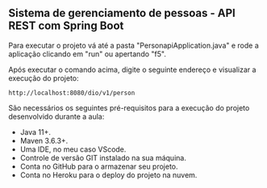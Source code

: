 <h2>Sistema de gerenciamento de pessoas - API REST com Spring Boot</h2>


Para executar o projeto vá até a pasta "PersonapiApplication.java" e rode a aplicação clicando em "run" ou apertando "f5".


Após executar o comando acima, digite o seguinte endereço e visualizar a execução do projeto:

```
http://localhost:8080/dio/v1/person
```


São necessários os seguintes pré-requisitos para a execução do projeto desenvolvido durante a aula:

* Java 11+.
* Maven 3.6.3+.
* Uma IDE, no meu caso VScode.
* Controle de versão GIT instalado na sua máquina.
* Conta no GitHub para o armazenar seu projeto.
* Conta no Heroku para o deploy do projeto na nuvem.
